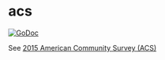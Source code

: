 # acs
[![GoDoc](https://godoc.org/github.com/jbowens/acs?status.svg)](https://godoc.org/github.com/jbowens/acs)

See [2015 American Community Survey (ACS)](https://www.census.gov/programs-surveys/acs/technical-documentation/summary-file-documentation.html)
